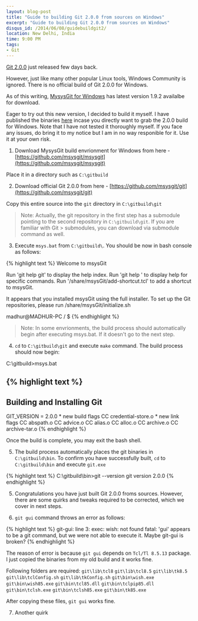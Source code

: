 ```yaml
---
layout: blog-post
title: "Guide to building Git 2.0.0 from sources on Windows"
excerpt: "Guide to building Git 2.0.0 from sources on Windows"
disqus_id: /2014/06/08/guidebuildgit2/
location: New Delhi, India
time: 9:00 PM
tags:
- Git
---
```



[Git 2.0.0](https://git.kernel.org/cgit/git/git.git/tree/Documentation/RelNotes/2.0.0.txt) just released few days back.

However, just like many other popular Linux tools, Windows Community is ignored. There is no official build of Git 2.0.0 for Windows.

As of this writing, [MysysGit for Windows](http://msysgit.github.io/) has latest version 1.9.2 availalbe for download.

Eager to try out this new version, I decided to build it myself. I have published the binaries [here]() incase you directly want to grab the 2.0.0 build for Windows.
Note that I have not tested it thoroughly myself. If you face any issues, do bring it to my notice but I am in no way responible for it. Use it at your own risk.


1. Download MysysGit build envrionment for Windows from here - [https://github.com/msysgit/msysgit](https://github.com/msysgit/msysgit)

Place it in a directory such as `C:\gitbuild`

2. Download official Git 2.0.0 from here - [https://github.com/msysgit/git](https://github.com/msysgit/git)

Copy this entire source into the `git` directory  in `C:\gitbuild\git`

> Note: Actually, the git repository in the first step has a submodule pointing to the second repository in `C:\gitbuild\git`. If you are familiar with Git          > submodules, you can download via submodule command as well.

3. Execute `msys.bat` from `C:\gitbuild\`. You should be now in bash console as follows:

{% highlight text %}
Welcome to msysGit


Run 'git help git' to display the help index.
Run 'git help <command>' to display help for specific commands.
Run '/share/msysGit/add-shortcut.tcl' to add a shortcut to msysGit.

It appears that you installed msysGit using the full installer.
To set up the Git repositories, please run /share/msysGit/initialize.sh

madhur@MADHUR-PC /
$
{% endhighlight %}

> Note: In some envrionments, the build process should automatically begin after executing msys.bat. If it doesn't go to the next step.

4. `cd` to `C:\gitbuild\git` and execute `make` command. The build process should now begin:

C:\gitbuild>msys.bat

{% highlight text %}
-------------------------------------------------------
Building and Installing Git
-------------------------------------------------------
GIT_VERSION = 2.0.0
    * new build flags
    CC credential-store.o
    * new link flags
    CC abspath.o
    CC advice.o
    CC alias.o
    CC alloc.o
    CC archive.o
    CC archive-tar.o
{% endhighlight %}

Once the build is complete, you may exit the bash shell.

5. The build process automatically places the git binaries in `C:\gitbuild\bin`. To confirm you have successfully built, `cd` to `C:\gitbuild\bin` and execute `git.exe`

{% highlight text %}
C:\gitbuild\bin>git --version
git version 2.0.0
{% endhighlight %}

5. Congratulations you have just built Git 2.0.0 froms sources. However, there are some quirks and tweaks required to be corrected, which we cover in next steps.

6. `git gui` command throws an error as follows:

{% highlight text %}
git-gui: line 3: exec: wish: not found
fatal: 'gui' appears to be a git command, but we were not
able to execute it. Maybe git-gui is broken?
{% endhighlight %}

The reason of error is because `git gui` depends on `Tcl/Tl 8.5.13` package. I just copied the binaries from my old build and it works fine.

Following folders are required:
`git\lib\tcl8`
`git\lib\tcl8.5`
`git\lib\tk8.5`
`git\lib\tclConfig.sh`
`git\lib\tkConfig.sh`
`git\bin\wish.exe`
`git\bin\wish85.exe`
`git\bin\tcl85.dll`
`git\bin\tclpip85.dll`
`git\bin\tclsh.exe`
`git\bin\tclsh85.exe`
`git\bin\tk85.exe`

After copying these files, `git gui` works fine.

7. Another quirk